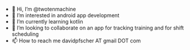 - 👋 Hi, I’m @twotenmachine
- 👀 I’m interested in android app development
- 🌱 I’m currently learning kotlin
- 💞️ I’m looking to collaborate on an app for tracking training and for shift scheduling
- 📫 How to reach me davidpfscher AT gmail DOT com

<!---
twotenmachine/twotenmachine is a ✨ special ✨ repository because its `README.md` (this file) appears on your GitHub profile.
You can click the Preview link to take a look at your changes.
--->
